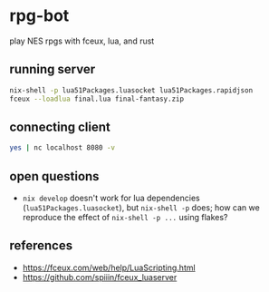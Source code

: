 # rpg-bot

play NES rpgs with fceux, lua, and rust

## running server
```sh
nix-shell -p lua51Packages.luasocket lua51Packages.rapidjson
fceux --loadlua final.lua final-fantasy.zip
```

## connecting client
```sh
yes | nc localhost 8080 -v
```

## open questions

* `nix develop` doesn't work for lua dependencies (`lua51Packages.luasocket`), but `nix-shell -p` does; how can we reproduce the effect of `nix-shell -p ...` using flakes?

## references
* https://fceux.com/web/help/LuaScripting.html
* https://github.com/spiiin/fceux_luaserver

